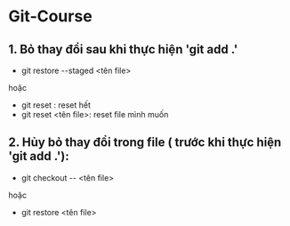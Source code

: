 # Git-Course

## 1. Bỏ thay đổi sau khi thực hiện 'git add .'

- git restore --staged <tên file>

hoặc

- git reset : reset hết
- git reset <tên file>: reset file mình muốn

## 2. Hủy bỏ thay đổi trong file ( trước khi thực hiện 'git add .'):

- git checkout -- <tên file>

hoặc

- git restore <tên file>